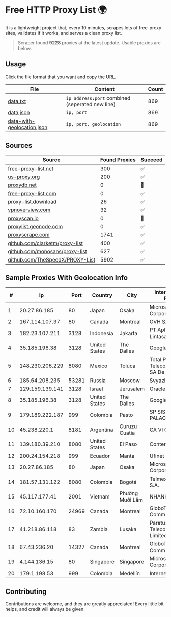 
# Free HTTP Proxy List 🌍

It is a lightweight project that, every 10 minutes, scrapes lots of free-proxy sites, validates if it works, and serves a clean proxy list.


> Scraper found **9228** proxies at the latest update. Usable proxies are below.

## Usage

Click the file format that you want and copy the URL.


|File|Content|Count|
|----|-------|-----|
|[data.txt](https://raw.githubusercontent.com/themiralay/Proxy-List-World/master/data.txt)|`ip_address:port` combined (seperated new line)|869|
|[data.json](https://raw.githubusercontent.com/themiralay/Proxy-List-World/master/data.json)|`ip, port`|869|
|[data-with-geolocation.json](https://raw.githubusercontent.com/themiralay/Proxy-List-World/master/data-with-geolocation.json)|`ip, port, geolocation`|869|

## Sources

|Source|Found Proxies|Succeed|
|------|-------------|-------|
|[free-proxy-list.net](https://free-proxy-list.net)|300|✅|
|[us-proxy.org](https://www.us-proxy.org)|200|✅|
|[proxydb.net](http://proxydb.net)|0|🚫|
|[free-proxy-list.com](https://free-proxy-list.com/?page=&port=&type%5B%5D=http&type%5B%5D=https&up_time=0&search=Search)|0|✅|
|[proxy-list.download](https://www.proxy-list.download/HTTP)|26|✅|
|[vpnoverview.com](https://vpnoverview.com/privacy/anonymous-browsing/free-proxy-servers)|32|✅|
|[proxyscan.io](https://www.proxyscan.io)|0|🚫|
|[proxylist.geonode.com](https://proxylist.geonode.com/api/proxy-list?limit=300&page=1&sort_by=lastChecked&sort_type=desc&protocols=http,https)|0|✅|
|[proxyscrape.com](https://api.proxyscrape.com/v2/?request=displayproxies&protocol=http&timeout=10000&country=all&ssl=all&anonymity=all)|1741|✅|
|[github.com/clarketm/proxy-list](https://raw.githubusercontent.com/clarketm/proxy-list/master/proxy-list-raw.txt)|400|✅|
|[github.com/monosans/proxy-list](https://raw.githubusercontent.com/monosans/proxy-list/main/proxies/http.txt)|627|✅|
|[github.com/TheSpeedX/PROXY-List](https://raw.githubusercontent.com/TheSpeedX/PROXY-List/master/http.txt)|5902|✅|


## Sample Proxies With Geolocation Info

|#|Ip|Port|Country|City|Internet Service Provider|
|-|--|----|-------|----|-------------------------|
|1|20.27.86.185|80|Japan|Osaka|Microsoft Corporation|
|2|167.114.107.37|80|Canada|Montreal|OVH SAS|
|3|182.23.107.211|3128|Indonesia|Jakarta|PT Aplikanusa Lintasarta|
|4|35.185.196.38|3128|United States|The Dalles|Google LLC|
|5|148.230.206.229|8080|Mexico|Toluca|Total Play Telecomunicaciones SA De CV|
|6|185.64.208.235|53281|Russia|Moscow|Svyazist LLC|
|7|129.159.139.141|3128|Israel|Jerusalem|Oracle Corporation|
|8|35.185.196.38|3128|United States|The Dalles|Google LLC|
|9|179.189.222.187|999|Colombia|Pasto|SP SISTEMAS PALACIOS LTDA|
|10|45.238.220.1|8181|Argentina|Curuzu Cuatia|CA VI CU SRL|
|11|139.180.39.210|8080|United States|El Paso|Conterra|
|12|200.24.154.218|999|Ecuador|Manta|Ufinet Panama S.A.|
|13|20.27.86.185|80|Japan|Osaka|Microsoft Corporation|
|14|181.57.131.122|8080|Colombia|Bogotá|Telmex Colombia S.A.|
|15|45.117.177.41|2001|Vietnam|Phường Mười Lăm|NHANHOA|
|16|72.10.160.170|24969|Canada|Montreal|GloboTech Communications|
|17|41.218.86.118|83|Zambia|Lusaka|Paratus Telecommunications Limited|
|18|67.43.236.20|14327|Canada|Montreal|GloboTech Communications|
|19|4.144.136.15|80|Singapore|Singapore|Microsoft Corporation|
|20|179.1.198.53|999|Colombia|Medellín|Internexa S.a. E.S.P|



## Contributing

Contributions are welcome, and they are greatly appreciated! Every
little bit helps, and credit will always be given.

